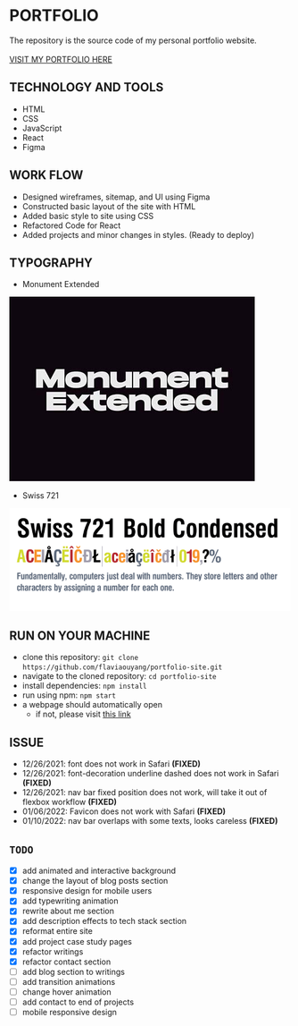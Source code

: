 # PORTFOLIO

The repository is the source code of my personal portfolio website.<br>
<br>
[VISIT MY PORTFOLIO HERE](https://flaviaouyang.github.io/portfolio-site/)

## TECHNOLOGY AND TOOLS

- HTML
- CSS
- JavaScript
- React
- Figma

## WORK FLOW

- Designed wireframes, sitemap, and UI using Figma
- Constructed basic layout of the site with HTML
- Added basic style to site using CSS
- Refactored Code for React
- Added projects and minor changes in styles. (Ready to deploy)

## TYPOGRAPHY

- Monument Extended<br>

![monument extended font](public/img/Monument-Extended.jpg)

- Swiss 721<br>

![swiss 721](public/img/swiss.png.webp)

## RUN ON YOUR MACHINE

- clone this repository: `git clone https://github.com/flaviaouyang/portfolio-site.git`
- navigate to the cloned repository: `cd portfolio-site`
- install dependencies: `npm install`
- run using npm: `npm start`
- a webpage should automatically open
  - if not, please visit [this link](http://localhost:3000)

## ISSUE

- 12/26/2021: font does not work in Safari **(FIXED)**
- 12/26/2021: font-decoration underline dashed does not work in Safari **(FIXED)**
- 12/26/2021: nav bar fixed position does not work, will take it out of flexbox workflow **(FIXED)**
- 01/06/2022: Favicon does not work with Safari **(FIXED)**
- 01/10/2022: nav bar overlaps with some texts, looks careless **(FIXED)**

## `TODO`

- [x] add animated and interactive background
- [x] change the layout of blog posts section
- [x] responsive design for mobile users
- [x] add typewriting animation
- [x] rewrite about me section
- [x] add description effects to tech stack section
- [x] reformat entire site
- [x] add project case study pages
- [x] refactor writings
- [x] refactor contact section
- [ ] add blog section to writings
- [ ] add transition animations
- [ ] change hover animation
- [ ] add contact to end of projects
- [ ] mobile responsive design

